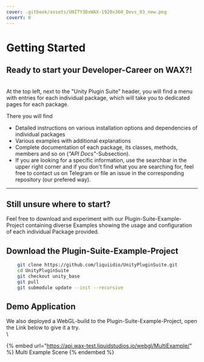 ```yaml
---
cover: .gitbook/assets/UNITY3DxWAX-1920x360_Devs_03_new.png
coverY: 0
---
```


# Getting Started

## **Ready to start your Developer-C**areer **on WAX?!**

\
At the top left, next to the "Unity Plugin Suite" header, you will find a menu with entries for each individual package, which will take you to dedicated pages for each package.

There you will find

* Detailed instructions on various installation options and dependencies of individual packages
* Various examples with additional explanations
* Complete documentation of each package, its classes, methods, members and so on (_"API Docs"_-Subsection).
* If you are looking for a specific information, use the searchbar in the upper right corner and if you don't find what you are searching for, feel free to contact us on Telegram or file an issue in the corresponding repository (our prefered way).

***

## **Still unsure where to start?**

Feel free to download and experiment with our Plugin-Suite-Example-Project containing diverse Examples showing the usage and configuration of each individual Package provided.

## Download the Plugin-Suite-Example-Project

```bash
    git clone https://github.com/liquiidio/UnityPluginSuite.git
    cd UnityPluginSuite
    git checkout unity_base
    git pull
    git submodule update --init --recursive
```

## Demo Application

We also deployed a WebGL-build to the Plugin-Suite-Example-Project, open the Link below to give it a try.\
\


{% embed url="https://api.wax-test.liquidstudios.io/webgl/MultiExample/" %}
Multi Example Scene
{% endembed %}

